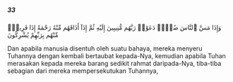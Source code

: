 ##### 33

<span class="ayah">وَإِذَا مَسَّ ٱلنَّاسَ ضُرٌّۭ دَعَوْا۟ رَبَّهُم مُّنِيبِينَ إِلَيْهِ ثُمَّ إِذَآ أَذَاقَهُم مِّنْهُ رَحْمَةً إِذَا فَرِيقٌۭ مِّنْهُم بِرَبِّهِمْ يُشْرِكُونَ</span>

<span class="ayah_translation">Dan apabila manusia disentuh oleh suatu bahaya, mereka menyeru Tuhannya dengan kembali bertaubat kepada-Nya, kemudian apabila Tuhan merasakan kepada mereka barang sedikit rahmat daripada-Nya, tiba-tiba sebagian dari mereka mempersekutukan Tuhannya,</span>
